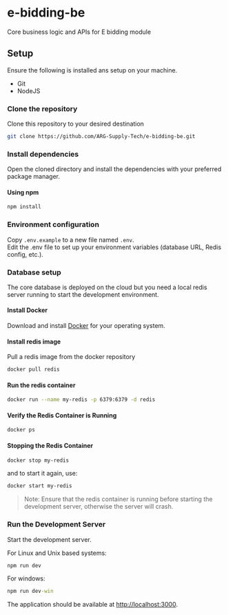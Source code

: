 # e-bidding-be

Core business logic and APIs for E bidding module

## Setup

Ensure the following is installed ans setup on your machine.

- Git
- NodeJS

### Clone the repository

Clone this repository to your desired destination

```bash
git clone https://github.com/ARG-Supply-Tech/e-bidding-be.git
```

### Install dependencies

Open the cloned directory and install the dependencies with your preferred package manager.

#### Using npm

```bash
npm install
```

### Environment configuration

Copy `.env.example` to a new file named `.env`.  
Edit the .env file to set up your environment variables (database URL, Redis config, etc.).

### Database setup

The core database is deployed on the cloud but you need a local redis server running to start the development environment.

#### Install Docker

Download and install [Docker](https://www.docker.com/) for your operating system.

#### Install redis image

Pull a redis image from the docker repository

```bash
docker pull redis
```

#### Run the redis container

```bash
docker run --name my-redis -p 6379:6379 -d redis
```

#### Verify the Redis Container is Running

```bash
docker ps
```

#### Stopping the Redis Container

```bash
docker stop my-redis
```

and to start it again, use:

```bash
docker start my-redis
```

> Note: Ensure that the redis container is running before starting the development server, otherwise the server will crash.

### Run the Development Server

Start the development server.

For Linux and Unix based systems:

```bash
npm run dev
```

For windows:

```cmd
npm run dev-win
```

The application should be available at <http://localhost:3000>.
